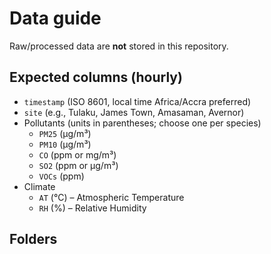 # Data guide

Raw/processed data are **not** stored in this repository.

## Expected columns (hourly)
- `timestamp` (ISO 8601, local time Africa/Accra preferred)
- `site` (e.g., Tulaku, James Town, Amasaman, Avernor)
- Pollutants (units in parentheses; choose one per species)
  - `PM25` (µg/m³)
  - `PM10` (µg/m³)
  - `CO` (ppm or mg/m³)
  - `SO2` (ppm or µg/m³)
  - `VOCs` (ppm)
- Climate
  - `AT` (°C) – Atmospheric Temperature
  - `RH` (%) – Relative Humidity

## Folders
